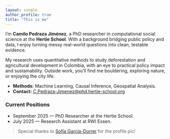```yaml
---
layout: single
author_profile: true
title: "This is me"
---
```


I’m **Camilo Pedraza Jiménez**, a PhD researcher in computational social science at the **Hertie School**. With a background bridging public policy and data, I enjoy turning messy real-world questions into clean, testable evidence.

My research uses quantitative methods to study deforestation and agricultural development in Colombia, with an eye to practical policy impact and sustainability. Outside work, you’ll find me bouldering, exploring nature, or enjoying the city life.

- **Methods:** Machine Learning, Causal Inference, Geospatial Analysis.
- **Contact:** C.Pedraza-Jimenez@phd.hertie-school.org

### Current Positions
- September 2025 — PhD Researcher at the Hertie School.
- July 2025 — Research Assistant at RWI Essen.

> Special thanks to [Sofía García-Durrer](https://www.linkedin.com/in/sofia-garcia-durrer/) for the profile pic!
